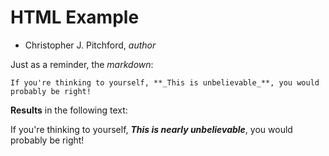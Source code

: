 # HTML Example

- Christopher J. Pitchford, <em>author</em>

Just as a reminder, the _markdown_:

```
If you're thinking to yourself, **_This is unbelievable_**, you would probably be right!
```

**Results** in the following text: 

If you're thinking to yourself, **_This is nearly unbelievable_**, you would probably be right!

